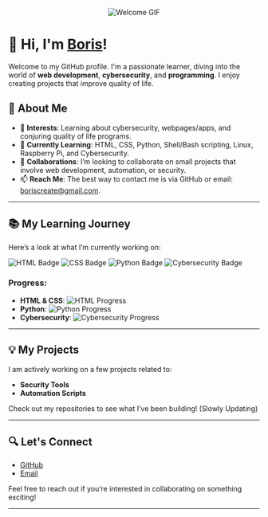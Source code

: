 <p align="center">
  <img src="https://media4.giphy.com/media/v1.Y2lkPTc5MGI3NjExdndsODJ6OGoweHMxY20zM3RhYW9xcGszcmR2ZDkwbGIyaHVhY3VobCZlcD12MV9pbnRlcm5hbF9naWZfYnlfaWQmY3Q9Zw/l0ExsgrTuACbtPaqQ/giphy.gif" alt="Welcome GIF" />
</p>

# 👋 Hi, I'm [Boris](https://github.com/boris-create)!

Welcome to my GitHub profile. I'm a passionate learner, diving into the world of **web development**, **cybersecurity**, and **programming**. I enjoy creating projects that improve quality of life.

## 🚀 About Me
- 👀 **Interests**: Learning about cybersecurity, webpages/apps, and conjuring quality of life programs.
- 🌱 **Currently Learning**: HTML, CSS, Python, Shell/Bash scripting, Linux, Raspberry Pi, and Cybersecurity.
- 💞️ **Collaborations**: I’m looking to collaborate on small projects that involve web development, automation, or security.
- 📫 **Reach Me**: The best way to contact me is via GitHub or email: [boriscreate@gmail.com](mailto:boriscreate@gmail.com).

---

## 📚 My Learning Journey
Here’s a look at what I’m currently working on:

![HTML Badge](https://img.shields.io/badge/HTML-5-orange)
![CSS Badge](https://img.shields.io/badge/CSS-3-blue)
![Python Badge](https://img.shields.io/badge/Python-3.9-blue)
![Cybersecurity Badge](https://img.shields.io/badge/Cybersecurity-blueviolet)

### Progress:
- **HTML & CSS**: ![HTML Progress](https://progress-bar.dev/60/?scale=100&title=HTML%20CSS&width=250&color=orange&suffix=%)
- **Python**: ![Python Progress](https://progress-bar.dev/40/?scale=100&title=Python&width=250&color=blue&suffix=%)
- **Cybersecurity**: ![Cybersecurity Progress](https://progress-bar.dev/30/?scale=100&title=Cybersecurity&width=250&color=blueviolet&suffix=%)

---

## 💡 My Projects
I am actively working on a few projects related to:
- **Security Tools**
- **Automation Scripts**

Check out my repositories to see what I’ve been building! (Slowly Updating)

---

## 🔍 Let's Connect
- [GitHub](https://github.com/boris-create)
- [Email](mailto:boriscreate@gmail.com)

Feel free to reach out if you’re interested in collaborating on something exciting!

---

<!---
boris-create/boris-create is a ✨ unique ✨ repository because its `README.md` (this file) appears on your GitHub profile.
You can click the Preview link to take a look at your changes.
--->
